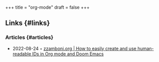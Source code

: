 +++
title = "org-mode"
draft = false
+++

## Links {#links}


### Articles {#articles}

-   2022-08-24 ◦ [zzamboni.org | How to easily create and use human-readable IDs in Org mode and Doom Emacs](https://zzamboni.org/post/how-to-easily-create-and-use-human-readable-ids-in-org-mode-and-doom-emacs/)